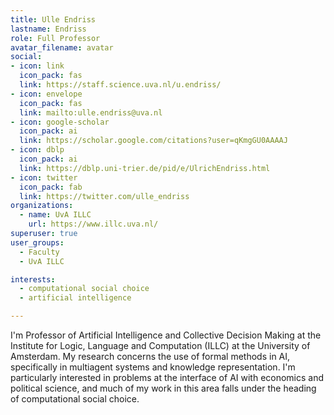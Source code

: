 ```yaml
---
title: Ulle Endriss
lastname: Endriss
role: Full Professor
avatar_filename: avatar
social:
- icon: link
  icon_pack: fas
  link: https://staff.science.uva.nl/u.endriss/
- icon: envelope
  icon_pack: fas
  link: mailto:ulle.endriss@uva.nl
- icon: google-scholar
  icon_pack: ai
  link: https://scholar.google.com/citations?user=qKmgGU0AAAAJ
- icon: dblp
  icon_pack: ai
  link: https://dblp.uni-trier.de/pid/e/UlrichEndriss.html
- icon: twitter
  icon_pack: fab
  link: https://twitter.com/ulle_endriss
organizations:
  - name: UvA ILLC
    url: https://www.illc.uva.nl/
superuser: true
user_groups:
  - Faculty
  - UvA ILLC

interests:
  - computational social choice
  - artificial intelligence

---
```

I'm Professor of Artificial Intelligence and Collective Decision Making at the Institute for Logic, Language and Computation (ILLC) at the University of Amsterdam. My research concerns the use of formal methods in AI, specifically in multiagent systems and knowledge representation. I'm particularly interested in problems at the interface of AI with economics and political science, and much of my work in this area falls under the heading of computational social choice.

